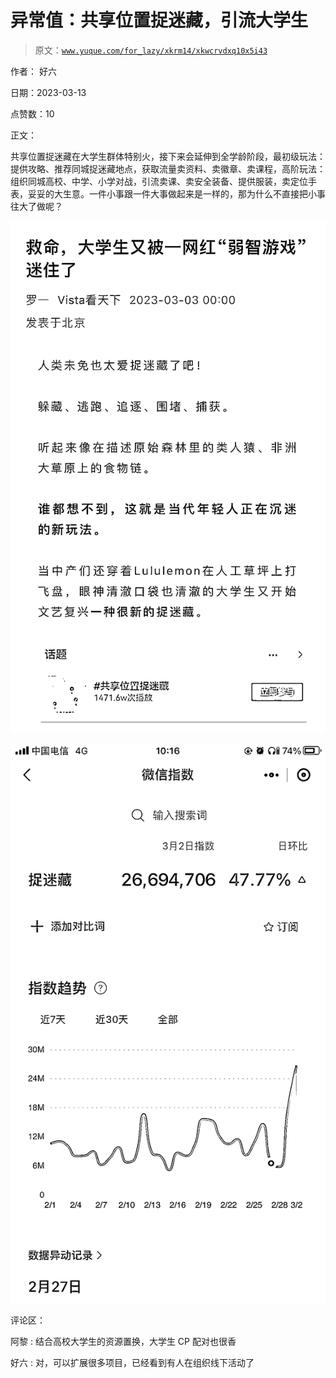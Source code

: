 # 异常值：共享位置捉迷藏，引流大学生

> 原文：[`www.yuque.com/for_lazy/xkrm14/xkwcrvdxq10x5i43`](https://www.yuque.com/for_lazy/xkrm14/xkwcrvdxq10x5i43)

作者： 好六

日期：2023-03-13

点赞数：10

正文：

共享位置捉迷藏在大学生群体特别火，接下来会延伸到全学龄阶段，最初级玩法：提供攻略、推荐同城捉迷藏地点，获取流量卖资料、卖徽章、卖课程，高阶玩法：组织同城高校、中学、小学对战，引流卖课、卖安全装备、提供服装，卖定位手表，妥妥的大生意。一件小事跟一件大事做起来是一样的，那为什么不直接把小事往大了做呢？

![](img/af482d4e081700ac931e21e79175eeb3.png)

![](img/c015efd1066a30e1c8b5de375c3128ce.png)

评论区：

阿黎 : 结合高校大学生的资源置换，大学生 CP 配对也很香

好六 : 对，可以扩展很多项目，已经看到有人在组织线下活动了

